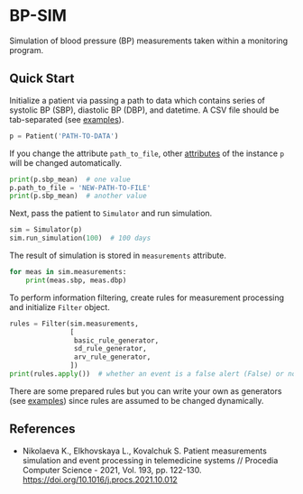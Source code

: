 # BP-SIM
Simulation of blood pressure (BP) measurements taken within a monitoring program.

## Quick Start
Initialize a patient via passing a path to data which contains series of systolic BP (SBP), diastolic BP (DBP), and datetime. A CSV file should be tab-separated (see [examples](https://github.com/Siella/BP-SIM/tree/main/data)).
```python
p = Patient('PATH-TO-DATA')
```
If you change the attribute `path_to_file`, other [attributes](https://github.com/Siella/BP-SIM/blob/main/scripts/patient.py) of the instance `p` will be changed automatically.
```python
print(p.sbp_mean)  # one value
p.path_to_file = 'NEW-PATH-TO-FILE'
print(p.sbp_mean)  # another value
```
Next, pass the patient to `Simulator` and run simulation.
```python
sim = Simulator(p)
sim.run_simulation(100)  # 100 days
```
The result of simulation is stored in `measurements` attribute.
```python
for meas in sim.measurements:
    print(meas.sbp, meas.dbp)
```
To perform information filtering, create rules for measurement processing and initialize `Filter` object.
```python
rules = Filter(sim.measurements,
               [
                basic_rule_generator,
                sd_rule_generator,
                arv_rule_generator,
               ])
print(rules.apply())  # whether an event is a false alert (False) or normal one (True)
```
There are some prepared rules but you can write your own as generators (see [examples](https://github.com/Siella/BP-SIM/blob/main/scripts/filter.py)) since rules are assumed to be changed dynamically.

## References
- Nikolaeva K., Elkhovskaya L., Kovalchuk S. Patient measurements simulation and event processing in telemedicine systems // Procedia Computer Science - 2021, Vol. 193, pp. 122-130. https://doi.org/10.1016/j.procs.2021.10.012
